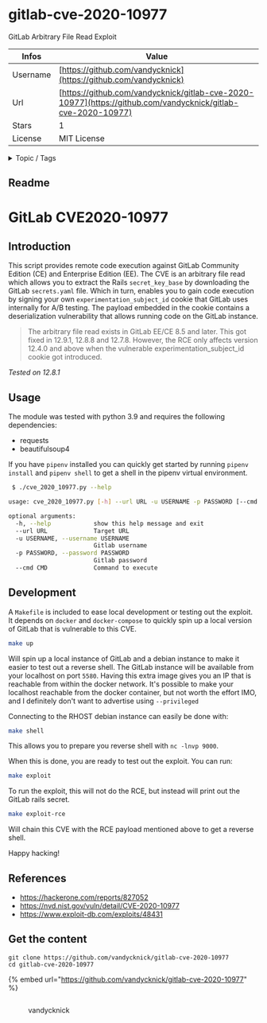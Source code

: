 # gitlab-cve-2020-10977

GitLab Arbitrary File Read Exploit

| Infos    | Value                                                              |
| -------- | -------------------------------------------------------------------|
| Username | [https://github.com/vandycknick](https://github.com/vandycknick) |
| Url      | [https://github.com/vandycknick/gitlab-cve-2020-10977](https://github.com/vandycknick/gitlab-cve-2020-10977)                                               |
| Stars    | 1                                                          |
| License  | MIT License                                                        |

<details>

<summary>Topic / Tags</summary>

* cve-2020-10977* exploit* gitlab* lfi* python* rce

</details>

## Readme

# GitLab CVE2020-10977

## Introduction

This script provides remote code execution against GitLab Community Edition (CE) and Enterprise Edition (EE). The CVE is an arbitrary file read which allows you to extract the Rails `secret_key_base` by downloading the GitLab `secrets.yaml` file. Which in turn, enables you to gain code execution by signing your own `experimentation_subject_id` cookie that GitLab uses internally for A/B testing. The payload embedded in the cookie contains a deserialization vulnerability that allows running code on the GitLab instance.

> The arbitrary file read exists in GitLab EE/CE 8.5 and later. This got fixed in 12.9.1, 12.8.8 and 12.7.8. However, the RCE only affects version 12.4.0 and above when the vulnerable experimentation_subject_id cookie got introduced.

_Tested on 12.8.1_

## Usage

The module was tested with python 3.9 and requires the following dependencies:

- requests
- beautifulsoup4

If you have `pipenv` installed you can quickly get started by running `pipenv install` and `pipenv shell` to get a shell in the pipenv virtual environment.

```sh
 $ ./cve_2020_10977.py --help

usage: cve_2020_10977.py [-h] --url URL -u USERNAME -p PASSWORD [--cmd CMD]

optional arguments:
  -h, --help            show this help message and exit
  --url URL             Target URL
  -u USERNAME, --username USERNAME
                        Gitlab username
  -p PASSWORD, --password PASSWORD
                        Gitlab password
  --cmd CMD             Command to execute
```

## Development

A `Makefile` is included to ease local development or testing out the exploit. It depends on `docker` and `docker-compose` to quickly spin up a local version of GitLab that is vulnerable to this CVE.

```sh
make up
```

Will spin up a local instance of GitLab and a debian instance to make it easier to test out a reverse shell. The GitLab instance will be available from your localhost on port `5580`. Having this extra image gives you an IP that is reachable from within the docker network. It's possible to make your localhost reachable from the docker container, but not worth the effort IMO, and I definitely don't want to advertise using `--privileged`

Connecting to the RHOST debian instance can easily be done with:

```sh
make shell
```

This allows you to prepare you reverse shell with `nc -lnvp 9000`.

When this is done, you are ready to test out the exploit. You can run:

```sh
make exploit
```

To run the exploit, this will not do the RCE, but instead will print out the GitLab rails secret.

```sh
make exploit-rce
```

Will chain this CVE with the RCE payload mentioned above to get a reverse shell.

Happy hacking!

## References

- https://hackerone.com/reports/827052
- https://nvd.nist.gov/vuln/detail/CVE-2020-10977
- https://www.exploit-db.com/exploits/48431



## Get the content

```
git clone https://github.com/vandycknick/gitlab-cve-2020-10977
cd gitlab-cve-2020-10977
```

{% embed url="https://github.com/vandycknick/gitlab-cve-2020-10977" %}

<figure><img src="https://avatars.githubusercontent.com/u/6469315?v=4" alt=""><figcaption><p>vandycknick</p></figcaption></figure>
